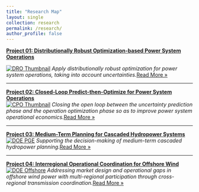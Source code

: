 ```yaml
---
title: "Research Map"
layout: single
collection: research
permalink: /research/
author_profile: false
---
```

**[Project 01: Distributionally Robust Optimization-based Power System Operations](/research/Project_01_DRO.md)**  

[![DRO Thumbnail](/assets/images/Project_01_CPO_Fig01_Title.gif)](/research/Project_01_DRO.md)
_Apply distributionally robust optimization for power system operations, taking into account uncertainties._[Read More »](/research/Project_01_DRO.md)

---

**[Project 02: Closed-Loop Predict-then-Optimize for Power System Operations](/research/Project_02_CPO.md)**  
[![CPO Thumbnail](/assets/images/Project_01_CPO_Fig01_Title.gif)](/research/Project_02_CPO.md)
_Closing the open loop between the uncertainty prediction phase and the operation optimization phase so as to improve power system operational economics._[Read More »](/research/Project_02_CPO.md)

---

**[Project 03: Medium-Term Planning for Cascaded Hydropower Systems](/research/Project_03_DOE_PGE.md)**  
[![DOE PGE](/assets/images/Project_01_CPO_Fig01_Title.gif)](/research/Project_03_DOE_PGE.md)
_Supporting the decision-making of medium-term cascaded hydropower planning._[Read More »](/research/Project_03_DOE_PGE.md)

---

**[Project 04: Interregional Operational Coordination for Offshore Wind](/research/Project_04_DOE_Offshore.md)**  
[![DOE Offshore](/assets/images/Project_01_CPO_Fig01_Title.gif)](/research/Project_04_DOE_Offshore.md)
_Addressing market design and operational gaps in offshore wind power with multi-regional participation through cross-regional transmission coordination._[Read More »](/research/Project_04_DOE_Offshore.md)
